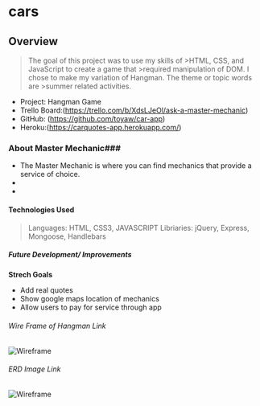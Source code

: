 # cars

## Overview ##
>The goal of this project was to use my skills of >HTML, CSS, and JavaScript to create a game that >required manipulation of DOM. I chose to make my variation of Hangman. The theme or topic words are >summer related activities. 

* Project: Hangman Game
* Trello Board:(https://trello.com/b/XdsLJeOl/ask-a-master-mechanic)
* GitHub: (https://github.com/toyaw/car-app) 
* Heroku:(https://carquotes-app.herokuapp.com/) 

### About Master Mechanic###
* The Master Mechanic is where you can find mechanics that provide a service of choice. 
* 
* 

#### Technologies Used ####
>Languages: HTML, CSS3, JAVASCRIPT
>Libriaries: jQuery, Express, Mongoose, Handlebars 


##### Future Development/ Improvements ######
**Strech Goals**
* Add real quotes
* Show google maps location of mechanics
* Allow users to pay for service through app

###### Wire Frame of Hangman Link ######
 ![Wireframe](https://i.imgur.com/L6i7Lb3.png)


 ###### ERD Image Link ######
 ![Wireframe](https://i.imgur.com/rN1kl0x.png)


